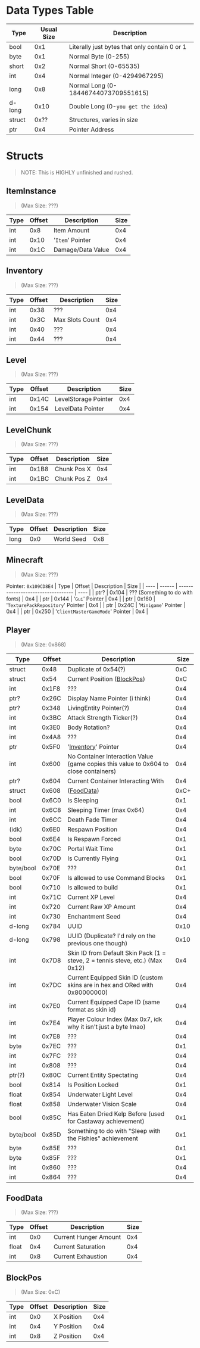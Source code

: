 # Data Types Table

| Type   | Usual Size | Description       |
| ------ | ---------- | ----------------- |
| bool   | 0x1        | Literally just bytes that only contain 0 or 1 |
| byte   | 0x1        | Normal Byte (0-255) |
| short  | 0x2        | Normal Short (0-65535) |
| int    | 0x4        | Normal Integer (0-4294967295) |
| long   | 0x8        | Normal Long (0-18446744073709551615) |
| d-long | 0x10       | Double Long (0-`you get the idea`) |
| struct | 0x??       | Structures, varies in size |
| ptr    | 0x4        | Pointer Address |

# Structs
> NOTE: This is HIGHLY unfinished and rushed.

## ItemInstance
> (Max Size: ???)

| Type | Offset | Description       | Size |
| ---- | ------ | ----------------- | ---- |
| int  | 0x8    | Item Amount       | 0x4  |
| int  | 0x10   | '`Item`' Pointer  | 0x4  |
| int  | 0x1C   | Damage/Data Value | 0x4  |


## Inventory
> (Max Size: ???)

| Type | Offset | Description      | Size |
| ---- | ------ | ---------------- | ---- |
| int  | 0x38    | ???             | 0x4  |
| int  | 0x3C    | Max Slots Count | 0x4  |
| int  | 0x40    | ???             | 0x4  |
| int  | 0x44    | ???             | 0x4  |


## Level
> (Max Size: ???)

| Type | Offset | Description          | Size |
| ---- | ------ | -------------------- | ---- |
| int  | 0x14C  | LevelStorage Pointer | 0x4  |
| int  | 0x154  | LevelData Pointer    | 0x4  |


## LevelChunk
> (Max Size: ???)

| Type | Offset | Description | Size |
| ---- | ------ | ----------- | ---- |
| int  | 0x1B8  | Chunk Pos X | 0x4  |
| int  | 0x1BC  | Chunk Pos Z | 0x4  |


## LevelData
> (Max Size: ???)

| Type | Offset | Description | Size |
| ---- | ------ | ----------- | ---- |
| long | 0x0    | World Seed  | 0x8  |


## Minecraft
> (Max Size: ???)

Pointer: `0x109CD8E4`
| Type | Offset | Description                        | Size |
| ---- | ------ | ---------------------------------- | ---- |
| ptr? | 0x104  | ??? (Something to do with fonts)   | 0x4  |
| ptr  | 0x144  | '`Gui`' Pointer                    | 0x4  |
| ptr  | 0x160  | '`TexturePackRepository`' Pointer  | 0x4  |
| ptr  | 0x24C  | '`Minigame`' Pointer               | 0x4  |
| ptr  | 0x250  | '`ClientMasterGameMode`' Pointer   | 0x4  |


## Player
> (Max Size: 0x868)

| Type      | Offset | Description                                                                          | Size |
| --------- | ------ | ------------------------------------------------------------------------------------ | ---- |
| struct    | 0x48   | Duplicate of 0x54(?)                                                                 | 0xC  |
| struct    | 0x54   | Current Position ([BlockPos](#blockpos))                                             | 0xC  |
| int       | 0x1F8  | ???                                                                                  | 0x4  |
| ptr?      | 0x26C  | Display Name Pointer (i think)                                                       | 0x4  |
| ptr?      | 0x348  | LivingEntity Pointer(?)                                                              | 0x4  |
| int       | 0x3BC  | Attack Strength Ticker(?)                                                            | 0x4  |
| int       | 0x3E0  | Body Rotation?                                                                       | 0x4  |
| int       | 0x4A8  | ???                                                                                  | 0x4  |
| ptr       | 0x5F0  | '[Inventory](#inventory)' Pointer                                                    | 0x4  |
| int       | 0x600  | No Container Interaction Value (game copies this value to 0x604 to close containers) | 0x4  |
| ptr?      | 0x604  | Current Container Interacting With                                                   | 0x4  |
| struct    | 0x608  | ([FoodData](#fooddata))                                                              | 0xC+ |
| bool      | 0x6C0  | Is Sleeping                                                                          | 0x1  |
| int       | 0x6C8  | Sleeping Timer (max 0x64)                                                            | 0x4  |
| int       | 0x6CC  | Death Fade Timer                                                                     | 0x4  |
| (idk)     | 0x6E0  | Respawn Position                                                                     | 0x4  |
| bool      | 0x6E4  | Is Respawn Forced                                                                    | 0x1  |
| byte      | 0x70C  | Portal Wait Time                                                                     | 0x1  |
| bool      | 0x70D  | Is Currently Flying                                                                  | 0x1  |
| byte/bool | 0x70E  | ???                                                                                  | 0x1  |
| bool      | 0x70F  | Is allowed to use Command Blocks                                                     | 0x1  |
| bool      | 0x710  | Is allowed to build                                                                  | 0x1  |
| int       | 0x71C  | Current XP Level                                                                     | 0x4  |
| int       | 0x720  | Current Raw XP Amount                                                                | 0x4  |
| int       | 0x730  | Enchantment Seed                                                                     | 0x4  |
| d-long    | 0x784  | UUID                                                                                 | 0x10 |
| d-long    | 0x798  | UUID (Duplicate? I'd rely on the previous one though)                                | 0x10 |
| int       | 0x7D8  | Skin ID from Default Skin Pack (1 = steve, 2 = tennis steve, etc.) (Max 0x12)        | 0x4  |
| int       | 0x7DC  | Current Equipped Skin ID (custom skins are in hex and ORed with 0x80000000)          | 0x4  |
| int       | 0x7E0  | Current Equipped Cape ID (same format as skin id)                                    | 0x4  |
| int       | 0x7E4  | Player Colour Index (Max 0x7, idk why it isn't just a byte lmao)                     | 0x4  |
| int       | 0x7E8  | ???                                                                                  | 0x4  |
| byte      | 0x7EC  | ???                                                                                  | 0x1  |
| int       | 0x7FC  | ???                                                                                  | 0x4  |
| int       | 0x808  | ???                                                                                  | 0x4  |
| ptr(?)    | 0x80C  | Current Entity Spectating                                                            | 0x4  |
| bool      | 0x814  | Is Position Locked                                                                   | 0x1  |
| float     | 0x854  | Underwater Light Level                                                               | 0x4  |
| float     | 0x858  | Underwater Vision Scale                                                              | 0x4  |
| bool      | 0x85C  | Has Eaten Dried Kelp Before (used for Castaway achievement)                          | 0x1  |
| byte/bool | 0x85D  | Something to do with "Sleep with the Fishies" achievement                            | 0x1  |
| byte      | 0x85E  | ???                                                                                  | 0x1  |
| byte      | 0x85F  | ???                                                                                  | 0x1  |
| int       | 0x860  | ???                                                                                  | 0x4  |
| int       | 0x864  | ???                                                                                  | 0x4  |


## FoodData
> (Max Size: ???)

| Type  | Offset | Description            | Size |
| ----- | ------ | ---------------------- | ---- |
| int   | 0x0    | Current Hunger Amount  | 0x4  |
| float | 0x4    | Current Saturation     | 0x4  |
| int   | 0x8    | Current Exhaustion     | 0x4  |


## BlockPos
> (Max Size: 0xC)

| Type  | Offset | Description | Size |
| ----- | ------ | ----------- | ---- |
| int   | 0x0    | X Position  | 0x4  |
| int   | 0x4    | Y Position  | 0x4  |
| int   | 0x8    | Z Position  | 0x4  |
